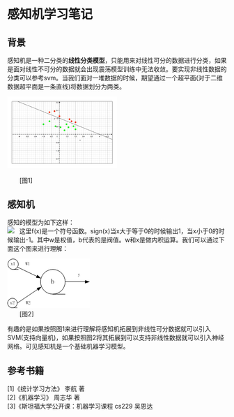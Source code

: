 # 感知机学习笔记

## 背景
感知机是一种二分类的**线性分类模型**，只能用来对线性可分的数据进行分类，如果是面对线性不可分的数据就会出现震荡模型训练中无法收敛。要实现非线性数据的分类可以参考svm。当我们面对一堆数据的时候，期望通过一个超平面(对于二维数据超平面是一条直线)将数据划分为两类。

<img src="https://github.com/MemoryCrash/MachineLearningPractice/blob/master/image/svmChangeKernel.jpg" width=50% height=50%/>            

&emsp;&emsp;[图1]
## 感知机

感知的模型为如下这样：    
![](http://latex.codecogs.com/gif.latex?f(x)=sign(w\cdot&space;x&plus;b))   
这里f(x)是一个符号函数。sign(x)当x大于等于0的时候输出1，当x小于0的时候输出-1。其中w是权值，b代表的是阀值。w和x是做内积运算。我们可以通过下面这个图来进行理解：

<img src="https://github.com/MemoryCrash/MachineLearningPractice/blob/master/image/perceptron.png"/>      
&emsp;&emsp;[图2]

有趣的是如果按照图1来进行理解将感知机拓展到非线性可分数据就可以引入SVM(支持向量机)，如果按照图2将其拓展到可以支持非线性数据就可以引入神经网络。可见感知机是一个基础机器学习模型。

## 参考书籍

[1]《统计学习方法》 李航 著   
[2]《机器学习》 周志华 著        
[3]《斯坦福大学公开课：机器学习课程 cs229 吴恩达     
